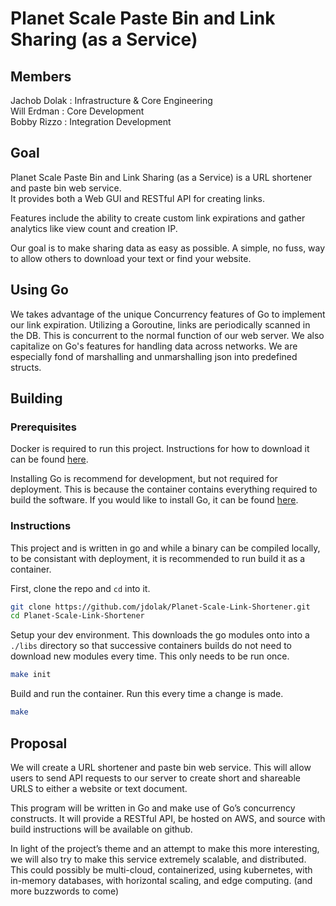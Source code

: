 # Planet Scale Paste Bin and Link Sharing (as a Service)

## Members
Jachob Dolak  : Infrastructure & Core Engineering   
Will Erdman 	: Core Development  
Bobby Rizzo   :  Integration Development 

## Goal

Planet Scale Paste Bin and Link Sharing (as a Service) is a URL shortener and paste bin web service.  
It provides both a Web GUI and RESTful API for creating links.

Features include the ability to create custom link expirations and gather analytics like view count and creation IP.  

Our goal is to make sharing data as easy as possible. A simple, no fuss, way to allow others to download your text or find your website.

## Using Go

We takes advantage of the unique Concurrency features of Go to implement our link expiration. 
Utilizing a Goroutine, links are periodically scanned in the DB. This is concurrent to the normal function of our web server. We also capitalize on Go's features for handling data across networks. We are especially fond of marshalling and unmarshalling json into predefined structs.

## Building

### Prerequisites

Docker is required to run this project. Instructions for how to download it can be found [here](https://docs.docker.com/get-started/get-docker/).  

Installing Go is recommend for development, but not required for deployment. This is because the container contains everything required to build the software. If you would like to install Go, it can be found [here](https://go.dev/doc/install).

### Instructions

This project and is written in go and while a binary can be compiled locally, to be consistant with deployment, it is recommended to run build it as a container.

First, clone the repo and `cd` into it.
```sh
git clone https://github.com/jdolak/Planet-Scale-Link-Shortener.git
cd Planet-Scale-Link-Shortener
```

Setup your dev environment. This downloads the go modules onto into a `./libs` directory so that successive containers builds do not need to download new modules every time. 
This only needs to be run once.
```sh
make init
```

Build and run the container. Run this every time a change is made.
```sh
make
```

## Proposal
We will create a URL shortener and paste bin web service. This will allow users to send API requests to our server to create short and shareable URLS to either a website or text document. 
  

This program will be written in Go and make use of Go’s concurrency constructs. It will provide a RESTful API, be hosted on AWS, and source with build instructions will be available on github.  

In light of the project’s theme and an attempt to make this more interesting, we will also try to make this service extremely scalable, and distributed. This could possibly be multi-cloud, containerized, using kubernetes, with in-memory databases, with horizontal scaling, and edge computing. (and more buzzwords to come)

